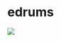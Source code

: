 # edrums
![](http://www.plantuml.com/plantuml/proxy?src=https://raw.githubusercontent.com/mackostya/edrums/main/architecture.md)